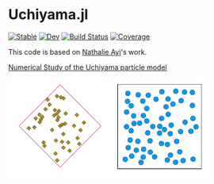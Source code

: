 # Uchiyama.jl

[![Stable](https://img.shields.io/badge/docs-stable-blue.svg)](https://pnavaro.github.io/Uchiyama.jl/stable)
[![Dev](https://img.shields.io/badge/docs-dev-blue.svg)](https://pnavaro.github.io/Uchiyama.jl/dev)
[![Build Status](https://github.com/pnavaro/Uchiyama.jl/workflows/CI/badge.svg)](https://github.com/pnavaro/Uchiyama.jl/actions)
[![Coverage](https://codecov.io/gh/pnavaro/Uchiyama.jl/branch/master/graph/badge.svg)](https://codecov.io/gh/pnavaro/Uchiyama.jl)

This code is based on [Nathalie Ayi](https://www.ljll.math.upmc.fr/~ayi)'s work.

[Numerical Study of the Uchiyama particle model](https://www.ljll.math.upmc.fr/~ayi/publication/uchiyama_oberwolfach/)

![](examples/event_driven.gif)
![](examples/hard_spheres.gif)
